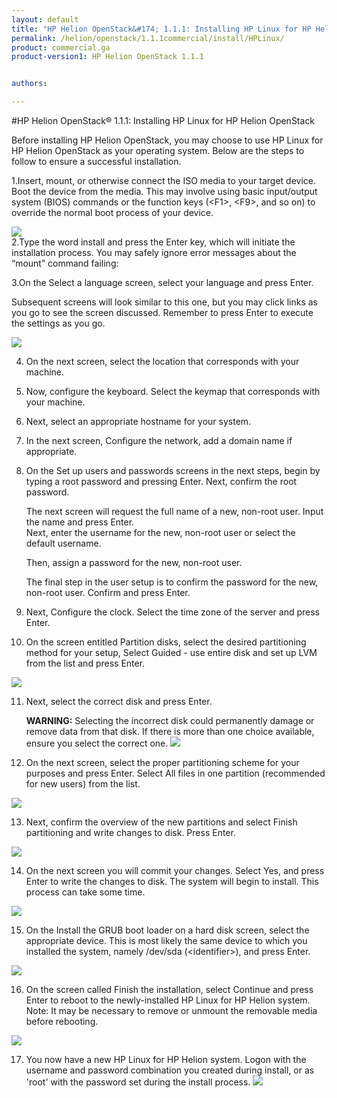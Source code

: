 ```yaml
---
layout: default
title: "HP Helion OpenStack&#174; 1.1.1: Installing HP Linux for HP Helion OpenStack"
permalink: /helion/openstack/1.1.1commercial/install/HPLinux/
product: commercial.ga
product-version1: HP Helion OpenStack 1.1.1


authors: 

---
```

<!--UNDER REVISION--> 


<script>

function PageRefresh {
onLoad="window.refresh"
}

PageRefresh();

</script>



#HP Helion OpenStack&#174; 1.1.1: Installing HP Linux for HP Helion OpenStack

Before installing HP Helion OpenStack, you may choose to use HP Linux for HP Helion OpenStack as your operating system. Below are the steps to follow to ensure a successful installation.

1.Insert, mount, or otherwise connect the  ISO media to your target device. Boot the device from the media. This may involve using basic input/output system (BIOS) commands or the function keys (&#60;F1&#62;, &#60;F9&#62;, and so on) to override the normal boot process of your device.

<img src="http://docs.hpcloud.com/content/documentation/media/hplinux/start.png"> <br>
2.Type the word install and press the Enter key, which will initiate the installation process. You may safely ignore error messages about the “mount” command failing:

3.On the Select a language screen, select your language and press Enter.  

Subsequent screens will look similar to this one, but you may click links as you go to see the screen discussed. Remember to press Enter to execute the settings as you go.

<img src="http://docs.hpcloud.com/content/documentation/media/hplinux/language.png"><br>

4.	On the next screen, select the location that corresponds with your machine.

5.	Now,  configure the keyboard. Select the keymap that corresponds with your machine.

6. Next, select an appropriate hostname for your system. 

7. In the next screen, Configure the network, add a domain name if appropriate.

8. On the Set up users and passwords screens in the next steps, begin by typing a root password and pressing Enter.  Next, confirm the root password. 

	The next screen will request the full name of a new, non-root user. Input the name and press Enter.  
	Next, enter the username for the new, non-root user or select the default username.
	  
	Then, assign a password for the new, non-root user.
	  
	The final step in the user setup is to confirm the password for the new, non-root user. Confirm and press Enter. 

9.	Next, Configure the clock. Select the time zone of the server and press Enter. 

10.	On the screen entitled Partition disks, select the desired partitioning method for your setup, Select Guided - use entire disk and set up LVM from the list and press Enter.

<img src="http://docs.hpcloud.com/content/documentation/media/hplinux/partition1.png"> <br>

11.	Next, select the correct disk and press Enter.

	**WARNING:** Selecting the incorrect disk could permanently damage or remove data from that disk. If there is more than one choice available, ensure you select the correct one.
<img src="http://docs.hpcloud.com/content/documentation/media/hplinux/partition2.png"><br>

12.	On the next screen, select the proper partitioning scheme for your purposes and press Enter. Select All files in one partition (recommended for new users) from the list.

<img src="http://docs.hpcloud.com/content/documentation/media/hplinux/partition3.png"><br>

13.	Next, confirm the overview of the new partitions and select Finish partitioning and write changes to disk. Press Enter.

<img src="http://docs.hpcloud.com/content/documentation/media/hplinux/partition4.png"><br>

14.	On the next screen you will commit your changes. Select Yes, and press Enter to write the changes to disk. The system will begin to install. This process can take some time. 

<img src="http://docs.hpcloud.com/content/documentation/media/hplinux/partition5.png"><br>

15.	On the Install the GRUB boot loader on a hard disk screen, select the appropriate device. This is most likely the same device to which you installed the system, namely /dev/sda (&#60;identifier&#62;), and press Enter.

<img src="http://docs.hpcloud.com/content/documentation/media/hplinux/partition6.png"><br>

16.	On the screen called Finish the installation, select Continue and press Enter to reboot to the newly-installed HP Linux for HP Helion system. 
Note: It may be necessary to remove or unmount the removable media before rebooting.

<img src="http://docs.hpcloud.com/content/documentation/media/hplinux/partition7.png"><br>

17.	You now have a new HP Linux for HP Helion system. Logon with the username and password combination you created during install, or as 'root' with the password set during the install process. 
<img src="http://docs.hpcloud.com/content/documentation/media/hplinux/done.png"><br>